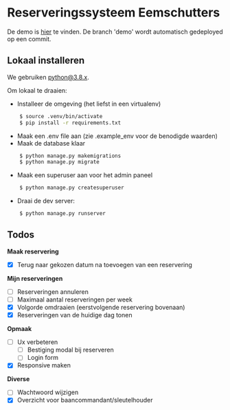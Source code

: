 # Reserveringssysteem Eemschutters

De demo is [hier](https://eemschutters-reserveringen.herokuapp.com/) te vinden. De branch 'demo' wordt automatisch gedeployed op een commit.

## Lokaal installeren
We gebruiken [python@3.8.x](https://www.python.org/downloads/release/python-380/).

Om lokaal te draaien:
    
- Installeer de omgeving (het liefst in een virtualenv)
        
```bash
    $ source .venv/bin/activate
    $ pip install -r requirements.txt
```
- Maak een .env file aan (zie .example_env voor de benodigde waarden)
- Maak de database klaar 

```bash
    $ python manage.py makemigrations
    $ python manage.py migrate
```
- Maak een superuser aan voor het admin paneel
```bash
    $ python manage.py createsuperuser
```
- Draai de dev server:
```bash
    $ python manage.py runserver
```

## Todos

**Maak reservering**
- [x] Terug naar gekozen datum na toevoegen van een reservering

**Mijn reserveringen**
- [ ] Reserveringen annuleren
- [ ] Maximaal aantal reserveringen per week
- [x] Volgorde omdraaien (eerstvolgende reservering bovenaan)
- [x] Reserveringen van de huidige dag tonen

**Opmaak**
- [ ] Ux verbeteren
    - [ ] Bestiging modal bij reserveren
    - [ ] Login form
- [x] Responsive maken

**Diverse**
- [ ] Wachtwoord wijzigen
- [x] Overzicht voor baancommandant/sleutelhouder
